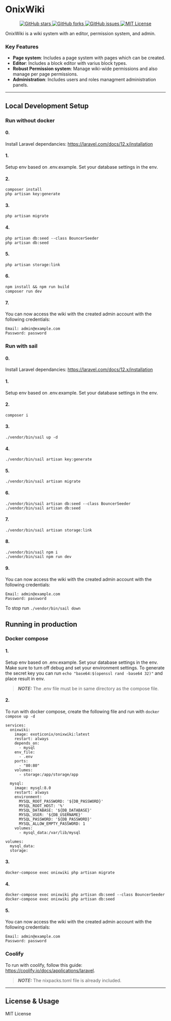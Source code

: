 # OnixWiki

<div align="center">
  <a href="https://github.com/ExoOnix/OnixWiki">
    <img src="https://img.shields.io/github/stars/ExoOnix/OnixWiki?style=for-the-badge" alt="GitHub stars" />
  </a>
  <a href="https://github.com/ExoOnix/OnixWiki/fork">
    <img src="https://img.shields.io/github/forks/ExoOnix/OnixWiki?style=for-the-badge" alt="GitHub forks" />
  </a>
  <a href="https://github.com/ExoOnix/OnixWiki/issues">
    <img src="https://img.shields.io/github/issues/ExoOnix/OnixWiki?style=for-the-badge" alt="GitHub issues" />
  </a>
<a href="https://opensource.org/license/mit">
  <img src="https://img.shields.io/badge/license-MIT-lightgrey.svg?style=for-the-badge" alt="MIT License" />
</a>
</div>

OnixWiki is a wiki system with an editor, permission system, and admin.

### Key Features

- **Page system**: Includes a page system with pages which can be created.
- **Editor**: Includes a block editor with varius block types.
- **Robust Permission system**: Manage wiki-wide permissions and also manage per page permissions.
- **Administration**: Includes users and roles managment administration panels.
---


## Local Development Setup

### Run without docker

#### 0.
Install Laravel dependancies: 
https://laravel.com/docs/12.x/installation

#### 1.

Setup env based on .env.example. Set your database settings in the env.

#### 2.
```
composer install
php artisan key:generate
```

#### 3.
```
php artisan migrate
```

#### 4.
```
php artisan db:seed --class BouncerSeeder
php artisan db:seed
```
#### 5.
```
php artisan storage:link
```
#### 6.

```
npm install && npm run build
composer run dev
```

#### 7.

You can now access the wiki with the created admin account with the following credentials:
```
Email: admin@example.com
Password: password
```


### Run with sail

#### 0.
Install Laravel dependancies: 
https://laravel.com/docs/12.x/installation

#### 1.

Setup env based on .env.example. Set your database settings in the env.

#### 2.
```
composer i
```

#### 3.
```
./vendor/bin/sail up -d
```
#### 4.
```
./vendor/bin/sail artisan key:generate
```
#### 5.
```
./vendor/bin/sail artisan migrate
```
#### 6.
```
./vendor/bin/sail artisan db:seed --class BouncerSeeder
./vendor/bin/sail artisan db:seed
```
#### 7.
```
./vendor/bin/sail artisan storage:link
```
#### 8.
```
./vendor/bin/sail npm i
./vendor/bin/sail npm run dev
```
#### 9.

You can now access the wiki with the created admin account with the following credentials:
```
Email: admin@example.com
Password: password
```
To stop run `./vendor/bin/sail down`
## Running in production

### Docker compose

#### 1.
Setup env based on .env.example. Set your database settings in the env.
Make sure to turn off debug and set your environment settings.
To generate the secret key you can run `echo "base64:$(openssl rand -base64 32)"` and place result in env.

> **_NOTE:_**  The .env file must be in same directory as the compose file.

#### 2.
To run with docker compose, create the following file and run with `docker compose up -d`
```
services:
  onixwiki:
    image: exoticonix/onixwiki:latest
    restart: always
    depends_on:
      - mysql
    env_file:
      - .env
    ports:
      - "80:80"
    volumes:
      - storage:/app/storage/app

  mysql:
    image: mysql:8.0
    restart: always
    environment:
      MYSQL_ROOT_PASSWORD: '${DB_PASSWORD}'
      MYSQL_ROOT_HOST: '%'
      MYSQL_DATABASE: '${DB_DATABASE}'
      MYSQL_USER: '${DB_USERNAME}'
      MYSQL_PASSWORD: '${DB_PASSWORD}'
      MYSQL_ALLOW_EMPTY_PASSWORD: 1
    volumes:
      - mysql_data:/var/lib/mysql

volumes:
  mysql_data:
  storage:
```

#### 3.
```
docker-compose exec onixwiki php artisan migrate
```

#### 4.
```
docker-compose exec onixwiki php artisan db:seed --class BouncerSeeder
docker-compose exec onixwiki php artisan db:seed
```

#### 5.

You can now access the wiki with the created admin account with the following credentials:
```
Email: admin@example.com
Password: password
```

### Coolify
To run with coolify, follow this guide: https://coolify.io/docs/applications/laravel.

> **_NOTE:_**  The nixpacks.toml file is already included.


---

## License & Usage

MIT License
